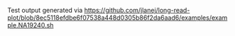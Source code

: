 Test output generated via https://github.com/jlanej/long-read-plot/blob/8ec5118efdbe6f07538a448d0305b86f2da6aad6/examples/example.NA19240.sh
